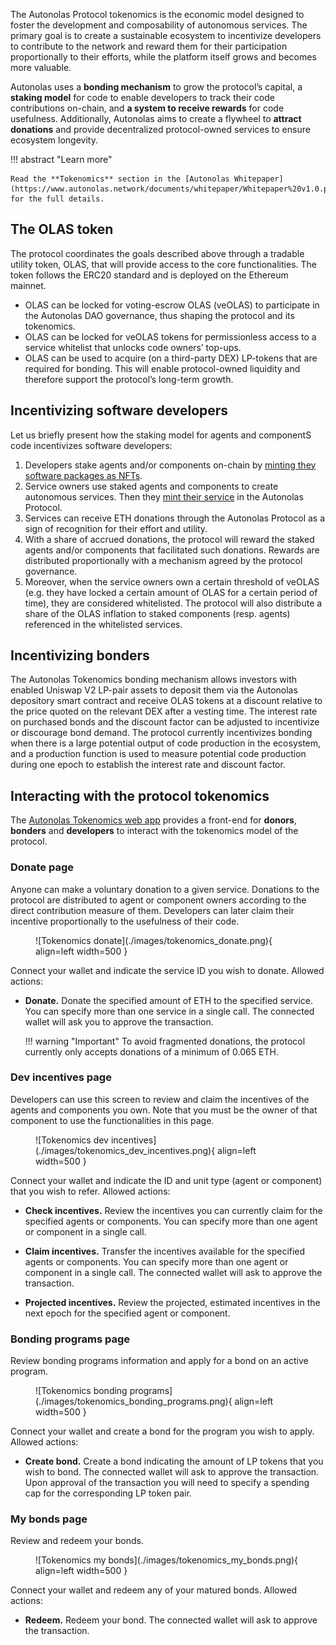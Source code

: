 The Autonolas Protocol tokenomics is the economic model designed to foster the development and composability of autonomous services. The primary goal is to create a sustainable ecosystem to incentivize developers to contribute to the network and reward them for their participation proportionally to their efforts, while the platform itself grows and becomes more valuable.

Autonolas uses a **bonding mechanism** to grow the protocol’s capital, a **staking model** for code to enable developers to track their code contributions on-chain, and **a system to receive rewards** for code usefulness. Additionally, Autonolas aims to create a flywheel to **attract donations** and provide decentralized protocol-owned services to ensure ecosystem longevity.

!!! abstract "Learn more"

    Read the **Tokenomics** section in the [Autonolas Whitepaper](https://www.autonolas.network/documents/whitepaper/Whitepaper%20v1.0.pdf) for the full details.

## The OLAS token

The protocol coordinates the goals described above through a tradable utility token,
OLAS, that will provide access to the core functionalities. The
token follows the ERC20 standard and is deployed on the Ethereum mainnet.

* OLAS can be locked for voting-escrow OLAS (veOLAS) to participate in the Autonolas DAO governance, thus shaping the protocol and its tokenomics.
* OLAS can be locked for veOLAS tokens for permissionless access to a service whitelist that
unlocks code owners’ top-ups.
* OLAS can be used to acquire (on a third-party DEX) LP-tokens that are required for
bonding. This will enable protocol-owned liquidity and therefore support the protocol’s long-term growth.

## Incentivizing software developers

Let us briefly present how the staking model for agents and componentS code incentivizes software developers:

1. Developers stake agents and/or components on-chain by [minting they software packages as NFTs](./mint_packages_nfts.md#mint-a-component).
2. Service owners use staked agents and components to create autonomous
services. Then they [mint their service](./mint_packages_nfts.md#mint-a-service) in the Autonolas Protocol.
3. Services can receive ETH donations through the Autonolas Protocol as a sign of recognition for their effort and utility.
4. With a share of accrued donations, the protocol will reward the staked agents
and/or components that facilitated such donations. Rewards are distributed proportionally with a mechanism agreed by the protocol governance.
5. Moreover, when the service owners own a certain threshold of veOLAS (e.g. they
have locked a certain amount of OLAS for a certain period of time), they are
considered whitelisted. The protocol will also distribute a share of the OLAS
inflation to staked components (resp. agents) referenced in the whitelisted
services.

## Incentivizing bonders

The Autonolas Tokenomics bonding mechanism allows investors with enabled Uniswap V2 LP-pair assets to deposit them via the Autonolas depository smart contract and receive OLAS tokens at a discount relative to the price quoted on the relevant DEX after a vesting time. The interest rate on purchased bonds and the discount factor can be adjusted to incentivize or discourage bond demand. The protocol currently incentivizes bonding when there is a large potential output of code production in the ecosystem, and a production function is used to measure potential code production during one epoch to establish the interest rate and discount factor.

## Interacting with the protocol tokenomics

The [Autonolas Tokenomics web app](https://tokenomics.autonolas.network/) provides a front-end for **donors**, **bonders** and **developers** to interact with the tokenomics model of the protocol.

### Donate page

Anyone can make a voluntary donation to a given service. Donations to the protocol are distributed to agent or component owners according to the direct contribution measure of them. Developers can later claim their incentive proportionally to the usefulness of their code.

<figure markdown>
![Tokenomics donate](./images/tokenomics_donate.png){ align=left width=500 }
</figure>

Connect your wallet and indicate the service ID you wish to donate. Allowed actions:

* **Donate.** Donate the specified amount of ETH to the specified service. You can specify more than one service in a single call. The connected wallet will ask you to approve the transaction.

    !!! warning "Important"
        To avoid fragmented donations, the protocol currently only accepts donations of a minimum of 0.065 ETH.

### Dev incentives page

Developers can use this screen to review and claim the incentives of the agents and components you own. Note that you must be the owner of that component to use the functionalities in this page.

<figure markdown>
![Tokenomics dev incentives](./images/tokenomics_dev_incentives.png){ align=left width=500 }
</figure>

 Connect your wallet and indicate the ID and unit type (agent or component) that you wish to refer. Allowed actions:

* **Check incentives.** Review the incentives you can currently claim for the specified agents or components. You can specify more than one agent or component in a single call.

* **Claim incentives.** Transfer the incentives available for the specified agents or components. You can specify more than one agent or component in a single call. The connected wallet will ask to approve the transaction.

* **Projected incentives.** Review the projected, estimated incentives in the next epoch for the specified agent or component.

### Bonding programs page

Review bonding programs information and apply for a bond on an active program.

<figure markdown>
![Tokenomics bonding programs](./images/tokenomics_bonding_programs.png){ align=left width=500 }
</figure>

Connect your wallet and create a bond for the program you wish to apply. Allowed actions:

* **Create bond.** Create a bond indicating the amount of LP tokens that you wish to bond. The connected wallet will ask to approve the transaction. Upon approval of the transaction you will need to specify a spending cap for the corresponding LP token pair.  

### My bonds page

Review and redeem your bonds.

<figure markdown>
![Tokenomics my bonds](./images/tokenomics_my_bonds.png){ align=left width=500 }
</figure>

Connect your wallet and redeem any of your matured bonds. Allowed actions:

* **Redeem.** Redeem your bond. The connected wallet will ask to approve the transaction.
